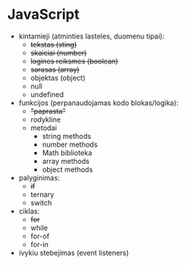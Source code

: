 # JavaScript

- kintamieji (atminties lasteles, duomenu tipai):
    - ~~tekstas (sting)~~
    - ~~skaiciai (number)~~
    - ~~logines reiksmes (boolean)~~
    - ~~sarasas (array)~~
    - objektas (object)
    - null
    - undefined
- funkcijos (perpanaudojamas kodo blokas/logika):
    - ~~"paprasta"~~
    - rodykline
    - metodai
        - string methods
        - number methods
        - Math biblioteka
        - array methods
        - object methods
- palyginimas:
    - ~~if~~
    - ternary
    - switch
- ciklas:
    - ~~for~~
    - while
    - for-of
    - for-in
- ivykiu stebejimas (event listeners)